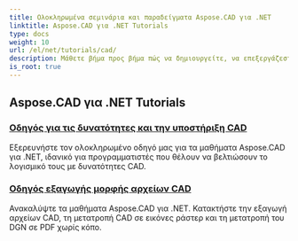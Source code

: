```yaml
---
title: Ολοκληρωμένα σεμινάρια και παραδείγματα Aspose.CAD για .NET
linktitle: Aspose.CAD για .NET Tutorials
type: docs
weight: 10
url: /el/net/tutorials/cad/
description: Μάθετε βήμα προς βήμα πώς να δημιουργείτε, να επεξεργάζεστε, να μετατρέπετε και να χειρίζεστε σχέδια CAD στις εφαρμογές σας .NET με ευκολία και αποτελεσματικότητα. Ιδανικό τόσο για αρχάριους όσο και για επαγγελματίες.
is_root: true
---
```


## Aspose.CAD για .NET Tutorials
### [Οδηγός για τις δυνατότητες και την υποστήριξη CAD](./guide-to-cad-features-and-support/)
Εξερευνήστε τον ολοκληρωμένο οδηγό μας για τα μαθήματα Aspose.CAD για .NET, ιδανικό για προγραμματιστές που θέλουν να βελτιώσουν το λογισμικό τους με δυνατότητες CAD.
### [Οδηγός εξαγωγής μορφής αρχείων CAD](./guide-to-exporting-cad-format/)
Ανακαλύψτε τα μαθήματα Aspose.CAD για .NET. Κατακτήστε την εξαγωγή αρχείων CAD, τη μετατροπή CAD σε εικόνες ράστερ και τη μετατροπή του DGN σε PDF χωρίς κόπο.